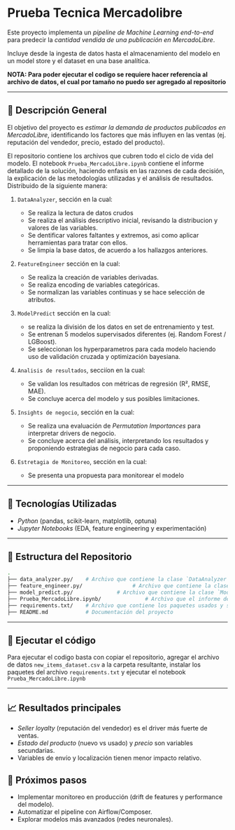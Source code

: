 # Prueba Tecnica Mercadolibre

Este proyecto implementa un *pipeline de Machine Learning end-to-end* para predecir la *cantidad vendida de una publicación en MercadoLibre*.  

Incluye desde la ingesta de datos hasta el almacenamiento del modelo en un model store y el dataset en una base analítica.

**NOTA: Para poder ejecutar el codigo se requiere hacer referencia al archivo de datos, el cual por tamaño no puedo ser agregado al repositorio**

---

## 📌 Descripción General

El objetivo del proyecto es *estimar la demanda de productos publicados en MercadoLibre*, identificando los factores que más influyen en las ventas (ej. reputación del vendedor, precio, estado del producto).  

El repositorio contiene los archivos que cubren todo el ciclo de vida del modelo. El notebook `Prueba_MercadoLibre.ipynb` contiene el informe detallado de la solución, haciendo enfasis en las razones de cada decisión, la explicación de las metodologías utilizadas y el análisis de resultados. Distribuido de la siguiente manera:

1.  `DataAnalyzer`, sección en la cual:
     - Se realiza la lectura de datos crudos
     - Se realiza el análisis descriptivo inicial, revisando la distribucion y valores de las variables.
     - Se dentificar valores faltantes y extremos, asi como aplicar herramientas para tratar con ellos.
     - Se limpia la base datos, de acuerdo a los hallazgos anteriores.  

2. `FeatureEngineer` sección en la cual:
   - Se realiza la creación de variables derivadas.  
   - Se realiza encoding de variables categóricas.  
   - Se normalizan las variables continuas y se hace selección de atributos.  

3. `ModelPredict` sección en la cual:
   - se realiza la división de los datos en set de entrenamiento y test. 
   - Se entrenan 5 modelos supervisados diferentes (ej. Random Forest / LGBoost).
   - Se seleccionan los hyperparametros para cada modelo haciendo uso de validación cruzada y optimización bayesiana.
     
4. `Analisis de resultados`, secciíon en la cual:
   - Se validan los resultados con métricas de regresión (R², RMSE, MAE).
   - Se concluye acerca del modelo y sus posibles limitaciones.
     
5. `Insights de negocio`, sección en la cual:
   - Se realiza una evaluación de *Permutation Importances* para interpretar drivers de negocio.
   - Se concluye acerca del análisis, interpretando los resultados y proponiendo estrategias de negocio para cada caso.

6. `Estretagia de Monitoreo`, sección en la cual:
   -  Se presenta una propuesta para monitorear el modelo
---

## 🚀 Tecnologías Utilizadas

- *Python* (pandas, scikit-learn, matplotlib, optuna)  
- *Jupyter Notebooks* (EDA, feature engineering y experimentación)  

---

## 📂 Estructura del Repositorio

```bash
.
├── data_analyzer.py/    # Archivo que contiene la clase `DataAnalyzer` 
├── feature_engineer.py/                # Archivo que contiene la clase `FeatureEngineer` 
├── model_predict.py/              # Archivo que contiene la clase `ModelPredict`
├── Prueba_MercadoLibre.ipynb/              # Archivo que el informe detallado
├── requirements.txt/    # Archivo que contiene los paquetes usados y sus versiones 
├── README.md            # Documentación del proyecto
```
---

## 🗿 Ejecutar el código 

Para ejecutar el codigo basta con copiar el repositorio, agregar el archivo de datos `new_items_dataset.csv` a la carpeta resultante, instalar los paquetes del archivo `requirements.txt` y ejecutar el notebook `Prueba_MercadoLibre.ipynb`

---
## 📈 Resultados principales

- *Seller loyalty* (reputación del vendedor) es el driver más fuerte de ventas.  
- *Estado del producto* (nuevo vs usado) y *precio* son variables secundarias.  
- Variables de envío y localización tienen menor impacto relativo.


## 🔮 Próximos pasos

- Implementar monitoreo en producción (drift de features y performance del modelo).  
- Automatizar el pipeline con Airflow/Composer.  
- Explorar modelos más avanzados (redes neuronales).
